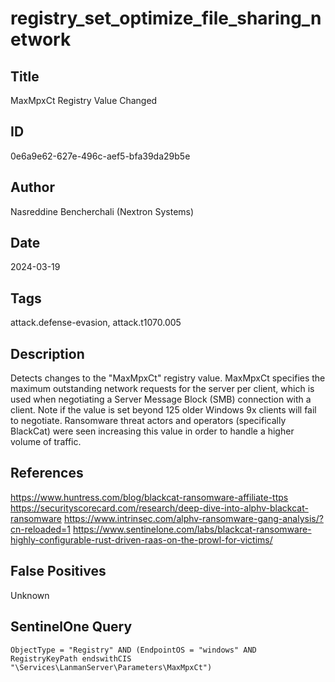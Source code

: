# registry_set_optimize_file_sharing_network

## Title
MaxMpxCt Registry Value Changed

## ID
0e6a9e62-627e-496c-aef5-bfa39da29b5e

## Author
Nasreddine Bencherchali (Nextron Systems)

## Date
2024-03-19

## Tags
attack.defense-evasion, attack.t1070.005

## Description
Detects changes to the "MaxMpxCt" registry value.
MaxMpxCt specifies the maximum outstanding network requests for the server per client, which is used when negotiating a Server Message Block (SMB) connection with a client. Note if the value is set beyond 125 older Windows 9x clients will fail to negotiate.
Ransomware threat actors and operators (specifically BlackCat) were seen increasing this value in order to handle a higher volume of traffic.


## References
https://www.huntress.com/blog/blackcat-ransomware-affiliate-ttps
https://securityscorecard.com/research/deep-dive-into-alphv-blackcat-ransomware
https://www.intrinsec.com/alphv-ransomware-gang-analysis/?cn-reloaded=1
https://www.sentinelone.com/labs/blackcat-ransomware-highly-configurable-rust-driven-raas-on-the-prowl-for-victims/

## False Positives
Unknown

## SentinelOne Query
```
ObjectType = "Registry" AND (EndpointOS = "windows" AND RegistryKeyPath endswithCIS "\Services\LanmanServer\Parameters\MaxMpxCt")

```